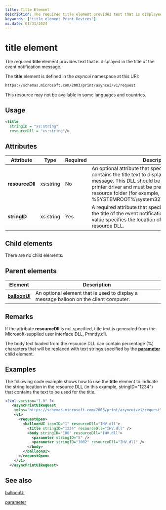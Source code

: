 ```yaml
---
title: Title Element
description: The required title element provides text that is displayed in the title of the event notification message.
keywords: ["title element Print Devices"]
ms.date: 01/31/2024
---
```


# title element

The required **title** element provides text that is displayed in the title of the event notification message.

The **title** element is defined in the *asyncui* namespace at this URI:

```xml
https://schemas.microsoft.com/2003/print/asyncui/v1/request
```

This resource may not be available in some languages and countries.

## Usage

```xml
<title
  stringID = "xs:string"
  resourceDll = "xs:string"/>
```

## Attributes

| Attribute | Type | Required | Description |
|--|--|--|--|
| **resourceDll** | xs:string | No | An optional attribute that specifies a resource DLL that contains the title text to display in the event notification message. This DLL should be a dependent file of the printer driver and must be present in the driver resource folder (for example, %SYSTEMROOT%\system32\spool\drivers\w32x86\3). |
| **stringID** | xs:string | Yes | A required attribute that specifies the text to display in the title of the event notification message. The attribute value specifies the location of the text string in the resource DLL. |

## Child elements

There are no child elements.

## Parent elements

| Element | Description |
|--|--|
| [**balloonUI**](balloonui.md) | An optional element that is used to display a message balloon on the client computer. |

## Remarks

If the attribute **resourceDll** is not specified, title text is generated from the Microsoft-supplied user interface DLL, Prnntfy.dll.

The body text loaded from the resource DLL can contain percentage (%) characters that will be replaced with text strings specified by the [**parameter**](parameter.md) child element.

## Examples

The following code example shows how to use the **title** element to indicate the string location in the resource DLL (in this example, stringID="1234") that contains the text to be used for the title.

```xml
<?xml version="1.0" ?>
   <asyncPrintUIRequest
    xmlns="https://schemas.microsoft.com/2003/print/asyncui/v1/request">
    <v1>
      <requestOpen>
        <balloonUI iconID="1" resourceDll="IHV.dll">
          <title stringID="1234" resourceDll="IHV.dll" />
          <body stringID="100" resourceDll="IHV.dll">
            <parameter stringID="5" />
            <parameter stringID="1002" resourceDll="IHV.dll" />
          </body>
        </balloonUI>
      </requestOpen>
    </v1>
  </asyncPrintUIRequest>
```

## See also

[balloonUI](balloonui.md)

[parameter](parameter.md)

